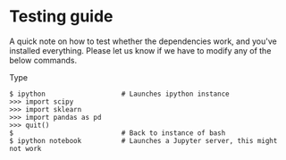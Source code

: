# Testing guide

A quick note on how to test whether the dependencies work,
and you've installed everything. Please let us know if we have to
modify any of the below commands.

Type

```
$ ipython                   # Launches ipython instance
>>> import scipy
>>> import sklearn
>>> import pandas as pd
>>> quit()
$                           # Back to instance of bash
$ ipython notebook          # Launches a Jupyter server, this might not work
```
